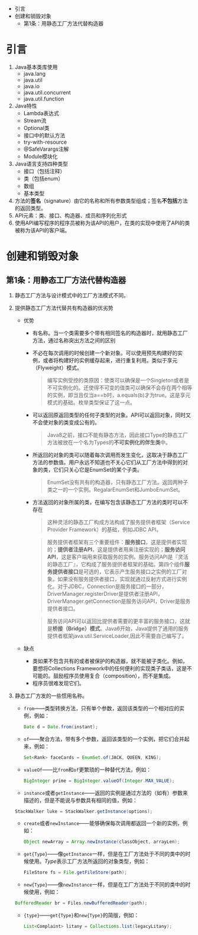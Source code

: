 - 引言
- 创建和销毁对象
  - 第1条：用静态工厂方法代替构造器

# 引言

1. Java基本类库使用
   - java.lang
   - java.util
   - java.io
   - java.util.concurrent
   - java.util.function
2. Java特性
   - Lambda表达式
   - Stream流
   - Optional类
   - 接口中的默认方法
   - try-with-resource
   - @SafeVarargs注解
   - Module模块化
3. Java语言支持四种类型
   - 接口（包括注释）
   - 类（包括enum）
   - 数组
   - 基本类型
4. 方法的**签名**（signature）由它的名称和所有参数类型组成；签名**不包括**方法的返回类型。
5. API元素：类、接口、构造器、成员和序列化形式
6. 使用API编写程序的程序员被称为该API的用户，在类的实现中使用了API的类被称为该API的客户端。

# 创建和销毁对象

## 第1条：用静态工厂方法代替构造器

1. 静态工厂方法与设计模式中的工厂方法模式不同。

2. 提供静态工厂方法代替共有构造器的优劣势

   - 优势

     - 有名称。当一个类需要多个带有相同签名的构造器时，就用静态工厂方法，通过名称突出方法之间的区别

     - 不必在每次调用的时候创建一个新对象。可以使用预先构建好的实例，或者将构建好的实例缓存起来，进行重复利用。类似于享元（Flyweight）模式。

       > 编写实例受控的类原因：使类可以确保是一个Singleton或者是不可实例化的。还使得不可变的值类可以确保不会存在两个相等的实例，即当且仅当a==b时，a.equals(b)才为true。这是享元模式的基础。枚举类型保证了这一点。

     - 可以返回原返回类型的任何子类型的对象。API可以返回对象，同时又不会使对象的类变成公有的。

       > Java8之前，接口不能有静态方法，因此接口Type的静态工厂方法被放在一个名为Types的**不可实例化的伴生类**中。

     - 所返回的对象的类可以随着每次调用而发生变化，这取决于静态工厂方法的参数值。用户永远不知道也不关心它们从工厂方法中得到的对象的类，它们只关心它是EnumSet的某个子类。

       > EnumSet没有共有的构造器，只有静态工厂方法。返回两种子类之一的一个实例。RegalarEnumSet和JumboEnumSet。

     - 方法返回的对象所属的类，在编写包含该静态工厂方法的类时可以不存在

       > 这种灵活的静态工厂构成方法构成了服务提供者框架（Service Provider Framework）的基础，例如JDBC API。

       > 服务提供者框架有三个重要组件：**服务接口**，这是提供者实现的；**提供者注册API**，这是提供者用来注册实现的；**服务访问API**，这是客户端用来获取服务的实例。服务访问API是『灵活的静态工厂』，它构成了服务提供者框架的基础。第四个组件**服务提供者接口**是可选的，它表示产生服务接口之实例的工厂对象。如果没有服务提供者接口，实现就通过反射方式进行实例化。对于JDBC，Connection是服务接口的一部分，DriverManager.registerDriver是提供者注册API，DriverManager.getConnection是服务访问API，Driver是服务提供者接口。

       > 服务访问API可以返回比提供者需要的更丰富的服务接口，这就是**桥接（Bridge）模式**。Java6开始，Java提供了通用的服务提供者框架java.util.ServiceLoader,因此不需要自己编写了。

   - 缺点

     - 类如果不包含共有的或者被保护的构造器，就不能被子类化。例如，要想将Collections Framework中的任何便利的实现类子类话，这是不可能的。鼓励程序员使用复合（composition），而不是集成。
     - 程序员很难发现它们。

3. 静态工厂方发的一些惯用名称。

   * `from`——类型转换方法，只有单个参数，返回该类型的一个相对应的实例，例如：

     ```java
     Date d = Date.from(instant);
     ```

   * `of`——聚合方法，带有多个参数，返回该类型的一个实例，把它们合并起来，例如：

     ```java
     Set<Rank> faceCards = EnumSet.of(JACK, QUEEN, KING);
     ```

   * `valueOf`——比`from`和`of`更繁琐的一种替代方法，例如：

     ```java
     BigInteger prime = BigInteger.valueOf(Integer.MAX_VALUE);
     ```

   *  `instance`或者`getInstance`——返回的实例是通过方法的（如有）参数来描述的，但是不能说与参数具有相同的值，例如：

     ```java
     StackWalker luke = StackWalker.getInstance(options);
     ```

   * `create`或者`newInstance`——能够确保每次调用都返回一个新的实例，例如：

     ```java
     Object newArray = Array.newInstance(classObject, arrayLen);
     ```

   * `get{Type}`——像`getInstance`一样，但是在工厂方法处于不同的类中的时候使用。*Type*表示工厂方法所返回的对象类型，例如：

     ```java
     FileStore fs = File.getFileStore(path);
     ```

   *  `new{Type}`——像`newInstance`一样，但是在工厂方法处于不同的类中的时候使用，例如：

     ```java
     BufferedReader br = Files.newBufferedReader(path);
     ```

   * `{type}`——`get{Type}`和`new{Type}`的简版，例如：

     ```java
     List<Complaint> litany = Collections.list(legacyLitany);
     ```
